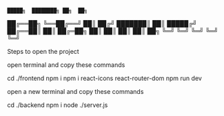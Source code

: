 

    █████╗  ████████╗ ██╗  ██╗
   ██╔══██╗ ╚══██╔══╝ ██║ ██╔╝
   ███████║    ██║    █████╔╝
   ██╔══██║    ██║    ██╔═██╗ 
   ██║  ██║    ██║    ██║  ██╗
   ╚═╝  ╚═╝    ╚═╝    ╚═╝  ╚═╝




Steps to open the project

open terminal and copy these commands

cd ./frontend
npm i
npm i react-icons react-router-dom
npm run dev 


open a new terminal and copy these commands

cd ./backend
npm i
node ./server.js
